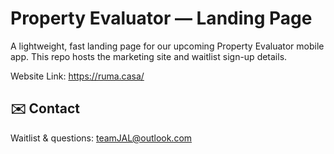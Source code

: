 # Property Evaluator — Landing Page

A lightweight, fast landing page for our upcoming Property Evaluator mobile app.
This repo hosts the marketing site and waitlist sign-up details.

Website Link: https://ruma.casa/

## ✉️ Contact

Waitlist & questions:
teamJAL@outlook.com
